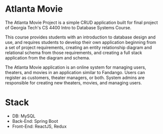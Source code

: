 # Atlanta Movie
The Atlanta Movie Project is a simple CRUD application built for final project of Georgia Tech's CS 4400 Intro to Database Systems Course.

This course provides students with an introduction to database design and use, and requires students to develop their own application beginning from a set of project requirements, creating an entity relationship diagram and relational schema from those requirements, and creating a full stack application from the diagram and schema.

The Atlanta Movie application is an online system for managing users, theaters, and movies in an application similar to Fandango. Users can register as customers, theater managers, or both. System admins are responsible for creating new theaters, movies, and managing users.
# Stack
- DB: MySQL
- Back-End: Spring Boot
- Front-End: ReactJS, Redux
